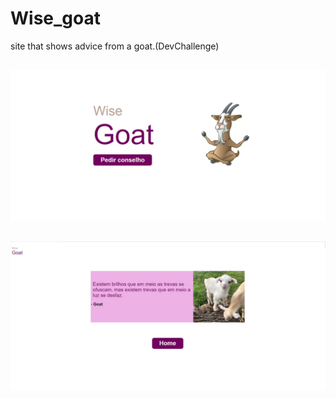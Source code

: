 # Wise_goat
site that shows advice from a goat.(DevChallenge)

##

 <img src = "desing/1.jpg">
  
##

 <img src = "desing/2.jpg">
